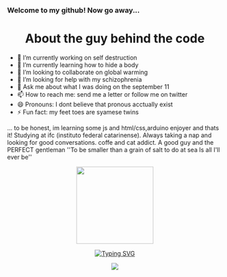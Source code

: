 ### Welcome to my github! Now go away...

<h1 align="center"> About the guy behind the code</h1>


- 🔭 I’m currently working on self destruction 
- 🌱 I’m currently learning how to hide a body
- 👯 I’m looking to collaborate on global warming
- 🤔 I’m looking for help with my schizophrenia
- 💬 Ask me about what I was doing on the september 11
- 📫 How to reach me: send me a letter or follow me on twitter
- 😄 Pronouns: I dont believe that pronous acctually exist 
- ⚡ Fun fact: my feet toes are syamese twins

... to be honest, im learning some js and html/css,arduino enjoyer and thats it! Studying at ifc (instituto federal catarinense). Always taking a nap and looking for good conversations. coffe and cat addict. A good guy and the PERFECT gentleman 
''To be smaller than a grain of salt to do at sea
Is all I'll ever be''
<div align="center">
<a href="https://github.com/manuhostin">
<img loading="lazy" height="180em" src="https://github-readme-stats.vercel.app/api/top-langs/?username=manuhostin&layout=compact&langs_count=7&theme=dracula"/>
</div>
<div align="center">
 
[![Typing SVG](https://readme-typing-svg.herokuapp.com/?color=19B5FE&size=35&center=true&vCenter=true&width=1000&lines=Visit+Counter)](https://github/manuhostin)
<p><img src="https://profile-counter.glitch.me/{manuhostin}/count.svg" /></p> 

</div>
